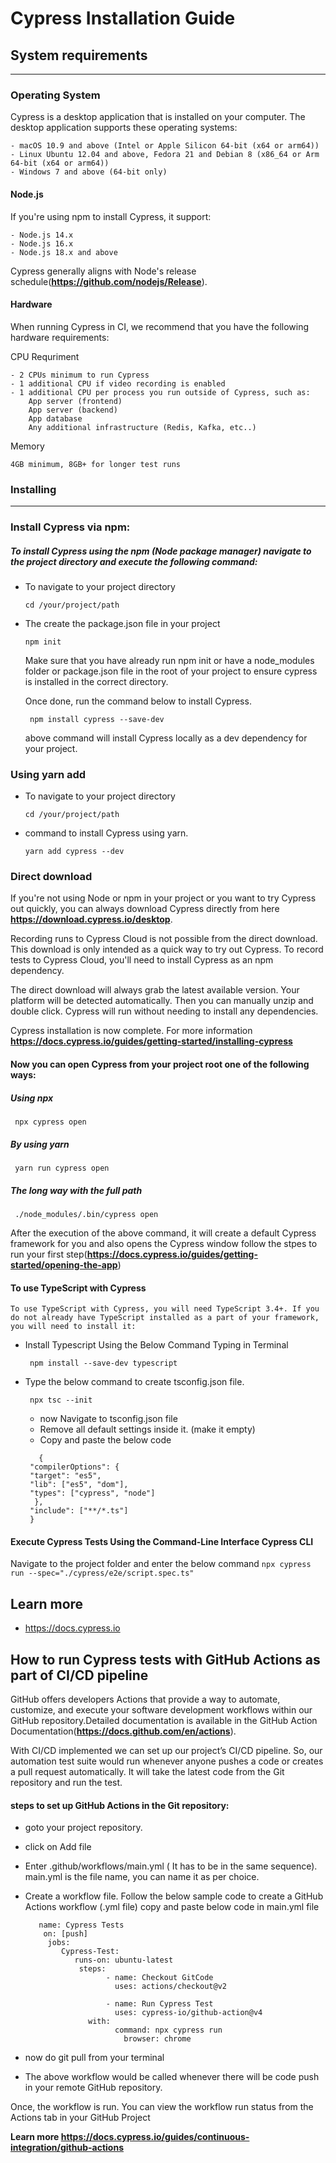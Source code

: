# Cypress Installation Guide

## System requirements
---
### Operating System

 Cypress is a desktop application that is installed on your computer. The desktop application supports these operating systems:

    - macOS 10.9 and above (Intel or Apple Silicon 64-bit (x64 or arm64))
    - Linux Ubuntu 12.04 and above, Fedora 21 and Debian 8 (x86_64 or Arm 64-bit (x64 or arm64))
    - Windows 7 and above (64-bit only)

 #### Node.js

   If you're using npm to install Cypress, it support:
 

    - Node.js 14.x
    - Node.js 16.x
    - Node.js 18.x and above

  Cypress generally aligns with Node's release schedule(**https://github.com/nodejs/Release**).
 
#### Hardware

   When running Cypress in CI, we recommend that you have the following hardware requirements:
   
 CPU Requriment
 
    - 2 CPUs minimum to run Cypress
    - 1 additional CPU if video recording is enabled
    - 1 additional CPU per process you run outside of Cypress, such as:
        App server (frontend)
        App server (backend)
        App database
        Any additional infrastructure (Redis, Kafka, etc..)

   Memory

    4GB minimum, 8GB+ for longer test runs

###  Installing
  ---
 ### Install Cypress via npm:
  
   ##### To install Cypress using the npm (Node package manager) navigate to the project directory and execute the following command:

  - To navigate to your project directory
     ```
     cd /your/project/path
     ```
  - The create the package.json file in your project
     ```
     npm init
     ```
      Make sure that you have already run npm init or have a node_modules folder or package.json file in the root of your project to  ensure cypress is installed in the correct directory.

    Once done, run the command below to install Cypress.

     ```
      npm install cypress --save-dev
     ```
    above command will install Cypress locally as a dev dependency for your project.

 ### Using yarn add
   - To navigate to your project directory
     ```
     cd /your/project/path
     ```
   - command to install Cypress using yarn.
     ```
     yarn add cypress --dev
     ```

 ### Direct download
  If you're not using Node or npm in your project or you want to try Cypress out quickly, you can always download Cypress directly from here **https://download.cypress.io/desktop**.

  
   Recording runs to Cypress Cloud is not possible from the direct download. This download is only intended as a quick way to try out Cypress. To record tests to Cypress Cloud, you'll need to install Cypress as an npm dependency.
  
  The direct download will always grab the latest available version. Your platform will be detected automatically.
  Then you can manually unzip and double click. Cypress will run without needing to install any dependencies.

  Cypress installation is now complete.
  For more information **https://docs.cypress.io/guides/getting-started/installing-cypress**

#### Now you can open Cypress from your project root one of the following ways:

 ##### Using npx
 
     npx cypress open
   
 ##### By using yarn
 
     yarn run cypress open
   
 ##### The long way with the full path
 
     ./node_modules/.bin/cypress open
    
   After the execution of the above command, it will create a default Cypress framework for you and also opens the Cypress window
   follow the stpes to run your first step(**https://docs.cypress.io/guides/getting-started/opening-the-app**)

#### To use TypeScript with Cypress

    To use TypeScript with Cypress, you will need TypeScript 3.4+. If you do not already have TypeScript installed as a part of your framework, you will need to install it:

  - Install Typescript Using the Below Command Typing in Terminal

      ```
       npm install --save-dev typescript
      ```
  - Type the below command to create tsconfig.json file.

      ```
       npx tsc --init
      ```
    - now Navigate to tsconfig.json file
    - Remove all default settings inside it. (make it empty)
    - Copy and paste the below code
    
    ```
       {
     "compilerOptions": {
     "target": "es5",
     "lib": ["es5", "dom"],
     "types": ["cypress", "node"]
      },
     "include": ["**/*.ts"]
     }
    ``` 
#### Execute Cypress Tests Using the Command-Line Interface Cypress CLI
   Navigate to the project folder and enter the below command
    ```
     npx cypress run --spec="./cypress/e2e/script.spec.ts"
    ```

## Learn more
 
 * https://docs.cypress.io


## How to run Cypress tests with GitHub Actions as part of CI/CD pipeline

  GitHub offers developers Actions that provide a way to automate, customize, and execute your software development workflows within our GitHub repository.Detailed documentation is available in the GitHub Action Documentation(**https://docs.github.com/en/actions**).

  With CI/CD implemented we can set up our project’s CI/CD pipeline. So, our automation test suite would run whenever anyone pushes a code or creates a pull request automatically. It will take the latest code from the Git repository and run the test.

  #### steps to set up GitHub Actions in the Git repository:

   - goto your project repository.
   - click on Add file
   - Enter .github/workflows/main.yml ( It has to be in the same sequence). main.yml is the file name, 
      you can name it as per choice.
   - Create a workflow file.
       Follow the below sample code to create a GitHub Actions workflow (.yml file)
       copy and paste below code in main.yml file
 
       ```
          name: Cypress Tests
           on: [push]
            jobs:
               Cypress-Test:
                  runs-on: ubuntu-latest
                   steps:
                         - name: Checkout GitCode
                           uses: actions/checkout@v2
 
                         - name: Run Cypress Test
                           uses: cypress-io/github-action@v4
                     with:
                           command: npx cypress run
                             browser: chrome
       ```
   -  now do git pull from your terminal
   - The above workflow would be called whenever there will be code push in your remote GitHub repository.

   Once, the workflow is run. You can view the workflow run status from the Actions tab in your GitHub Project 

   **Learn more https://docs.cypress.io/guides/continuous-integration/github-actions**
